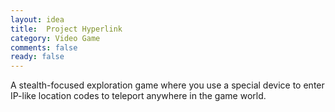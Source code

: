 ```yaml
---
layout: idea
title:  Project Hyperlink
category: Video Game
comments: false
ready: false
---
```

A stealth-focused exploration game where you use a special device to enter IP-like location codes to teleport anywhere in the game world.
